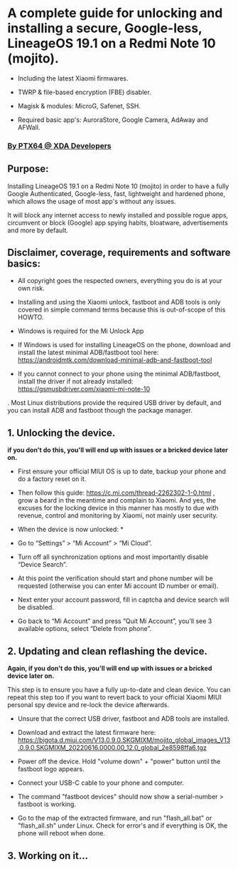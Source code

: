  # A complete guide for unlocking and installing a secure, Google-less, LineageOS 19.1 on a Redmi Note 10 (mojito).

- Including the latest Xiaomi firmwares.

- TWRP & file-based encryption (FBE) disabler.

- Magisk & modules: MicroG, Safenet, SSH.

- Required basic app's: AuroraStore, Google Camera, AdAway and AFWall.
### <a href="https://forum.xda-developers.com/m/ptx64.11988819/">By PTX64 @ XDA Developers</a>

## Purpose:

Installing LineageOS 19.1 on a Redmi Note 10 (mojito) in order to have a fully Google Authenticated, Google-less, fast, lightweight and hardened phone, which allows the usage of most app's without any issues.

It will block any internet access to newly installed and possible rogue apps, circumvent or block (Google) app spying habits, bloatware, advertisements and more by default.


## Disclaimer, coverage, requirements and software basics:

- All copyright goes the respected owners, everything you do is at your own risk.

- Installing and using the Xiaomi unlock, fastboot and ADB tools is only covered in simple command terms because this is out-of-scope of this HOWTO.

- Windows is required for the Mi Unlock App

- If Windows is used for installing LineageOS on the phone, download and install the latest minimal ADB/fastboot tool here: https://androidmtk.com/download-minimal-adb-and-fastboot-tool

- If you cannot connect to your phone using the minimal ADB/fastboot, install the driver if not already installed: https://gsmusbdriver.com/xiaomi-mi-note-10

. Most Linux distributions provide the required USB driver by default, and you can install ADB and fastboot though the package manager.

## 1. Unlocking the device.
**if you don't do this, you'll will end up with issues or a bricked device later on.**

- First ensure your official MIUI OS is up to date, backup your phone and do a factory reset on it.

- Then follow this guide: https://c.mi.com/thread-2262302-1-0.html , grow a beard in the meantime and complain to Xiaomi. And yes, the excuses for the locking device in this manner has mostly to due with revenue, control and monitoring by Xiaomi, not mainly user security.


* When the device is now unlocked: *

- Go to “Settings” > “Mi Account” > “Mi Cloud”.

- Turn off all synchronization options and most importantly disable “Device Search”.

- At this point the verification should start and phone number will be requested (otherwise you can enter Mi account ID number or email).

- Next enter your account password, fill in captcha and device search will be disabled.

- Go back to “Mi Account” and press “Quit Mi Account”, you’ll see 3 available options, select “Delete from phone”.


## 2. Updating and clean reflashing the device.
**Again, if you don't do this, you'll will end up with issues or a bricked device later on.**

This step is to ensure you have a fully up-to-date and clean device. You can repeat this step too if you want to revert back to your official Xiaomi MIUI personal spy device and re-lock the device afterwards.

- Unsure that the correct USB driver, fastboot and ADB tools are installed.

- Download and extract the latest firmware here: https://bigota.d.miui.com/V13.0.9.0.SKGMIXM/mojito_global_images_V13.0.9.0.SKGMIXM_20220616.0000.00_12.0_global_2e8598ffa6.tgz

- Power off the device. Hold "volume down" + "power" button until the fastboot logo appears.

- Connect your USB-C cable to your phone and computer.

- The command "fastboot devices" should now show a serial-number > fastboot is working.
- Go to the map of the extracted firmware, and run "flash_all.bat" or "flash_all.sh" under Linux. Check for error's and if everything is OK, the phone will reboot when done.


## 3. Working on it...

